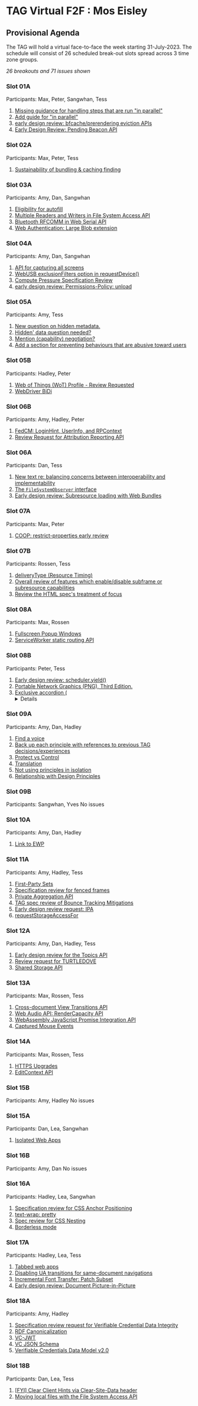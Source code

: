 # TAG Virtual F2F : Mos Eisley

## Provisional Agenda

The TAG will hold a virtual face-to-face the week starting 31-July-2023. The schedule will consist of 26 scheduled break-out slots spread across 3 time zone groups.

*26 breakouts and 71 issues shown*

### Slot 01A
Participants: Max, Peter, Sangwhan, Tess
1. [Missing guidance for handling steps that are run "in parallel"](https://github.com/w3ctag/bfcache-guide/issues/2)
2. [Add guide for "in parallel"](https://github.com/w3ctag/bfcache-guide/pull/3)
3. [early design review: bfcache/prerendering eviction APIs](https://github.com/w3ctag/design-reviews/issues/786)
4. [Early Design Review: Pending Beacon API](https://github.com/w3ctag/design-reviews/issues/776)
### Slot 02A
Participants: Max, Peter, Tess
1. [Sustainability of bundling & caching finding]()
### Slot 03A
Participants: Amy, Dan, Sangwhan
1. [Eligibility for autofill](https://github.com/w3ctag/design-reviews/issues/831)
2. [Multiple Readers and Writers in File System Access API](https://github.com/w3ctag/design-reviews/issues/845)
3. [Bluetooth RFCOMM in Web Serial API](https://github.com/w3ctag/design-reviews/issues/854)
4. [Web Authentication: Large Blob extension](https://github.com/w3ctag/design-reviews/issues/820)
### Slot 04A
Participants: Amy, Dan, Sangwhan
1. [API for capturing all screens](https://github.com/w3ctag/design-reviews/issues/856)
2. [WebUSB exclusionFilters option in requestDevice()](https://github.com/w3ctag/design-reviews/issues/865)
3. [Compute Pressure Specification Review](https://github.com/w3ctag/design-reviews/issues/795)
4. [early design review: Permissions-Policy: unload](https://github.com/w3ctag/design-reviews/issues/738)
### Slot 05A
Participants: Amy, Tess
1. [New question on hidden metadata.](https://github.com/w3ctag/security-questionnaire/pull/138)
2. [Hidden' data question needed?](https://github.com/w3ctag/security-questionnaire/issues/130)
3. [Mention (capability) negotiation?](https://github.com/w3ctag/security-questionnaire/issues/122)
4. [Add a section for preventing behaviours that are abusive toward users](https://github.com/w3ctag/security-questionnaire/issues/106)
### Slot 05B
Participants: Hadley, Peter
1. [Web of Things (WoT) Profile - Review Requested](https://github.com/w3ctag/design-reviews/issues/818)
2. [WebDriver BiDi](https://github.com/w3ctag/design-reviews/issues/869)
### Slot 06B
Participants: Amy, Hadley, Peter
1. [FedCM: LoginHint, UserInfo, and RPContext](https://github.com/w3ctag/design-reviews/issues/839)
2. [Review Request for Attribution Reporting API](https://github.com/w3ctag/design-reviews/issues/724)
### Slot 06A
Participants: Dan, Tess
1. [New text re: balancing concerns between interoperability and implementability](https://github.com/w3ctag/design-principles/pull/290)
2. [The `FileSystemObserver` interface](https://github.com/w3ctag/design-reviews/issues/868)
3. [Early design review: Subresource loading with Web Bundles](https://github.com/w3ctag/design-reviews/issues/616)
### Slot 07A
Participants: Max, Peter
1. [COOP: restrict-properties early review](https://github.com/w3ctag/design-reviews/issues/760)
### Slot 07B
Participants: Rossen, Tess
1. [deliveryType (Resource Timing)](https://github.com/w3ctag/design-reviews/issues/858)
2. [Overall review of features which enable/disable subframe or subresource capabilities](https://github.com/w3ctag/design-reviews/issues/525)
3. [Review the HTML spec's treatment of focus](https://github.com/w3ctag/design-reviews/issues/468)
### Slot 08A
Participants: Max, Rossen
1. [Fullscreen Popup Windows](https://github.com/w3ctag/design-reviews/issues/840)
2. [ServiceWorker static routing API](https://github.com/w3ctag/design-reviews/issues/863)
### Slot 08B
Participants: Peter, Tess
1. [Early design review: scheduler.yield()](https://github.com/w3ctag/design-reviews/issues/827)
2. [Portable Network Graphics (PNG), Third Edition.](https://github.com/w3ctag/design-reviews/issues/873)
3. [Exclusive accordion (<details name="">)](https://github.com/w3ctag/design-reviews/issues/866)
### Slot 09A
Participants: Amy, Dan, Hadley
1. [Find a voice](https://github.com/w3ctag/ethical-web-principles/issues/79)
2. [Back up each principle with references to previous TAG decisions/experiences](https://github.com/w3ctag/ethical-web-principles/issues/19)
3. [Protect vs Control](https://github.com/w3ctag/ethical-web-principles/issues/80)
4. [Translation](https://github.com/w3ctag/ethical-web-principles/issues/78)
5. [Not using principles in isolation](https://github.com/w3ctag/ethical-web-principles/issues/76)
6. [Relationship with Design Principles](https://github.com/w3ctag/ethical-web-principles/issues/37)
### Slot 09B
Participants: Sangwhan, Yves
No issues
### Slot 10A
Participants: Amy, Dan, Hadley
1. [Link to EWP](https://github.com/w3ctag/societal-impact-questionnaire/issues/1)
### Slot 11A
Participants: Amy, Hadley, Tess
1. [First-Party Sets](https://github.com/w3ctag/design-reviews/issues/342)
2. [Specification review for fenced frames](https://github.com/w3ctag/design-reviews/issues/838)
3. [Private Aggregation API](https://github.com/w3ctag/design-reviews/issues/846)
4. [TAG spec review of Bounce Tracking Mitigations](https://github.com/w3ctag/design-reviews/issues/862)
5. [Early design review request: IPA](https://github.com/w3ctag/design-reviews/issues/823)
6. [requestStorageAccessFor](https://github.com/w3ctag/design-reviews/issues/808)
### Slot 12A
Participants: Amy, Dan, Hadley, Tess
1. [Early design review for the Topics API](https://github.com/w3ctag/design-reviews/issues/726)
2. [Review request for TURTLEDOVE](https://github.com/w3ctag/design-reviews/issues/723)
3. [Shared Storage API](https://github.com/w3ctag/design-reviews/issues/747)
### Slot 13A
Participants: Max, Rossen, Tess
1. [Cross-document View Transitions API](https://github.com/w3ctag/design-reviews/issues/851)
2. [Web Audio API: RenderCapacity API](https://github.com/w3ctag/design-reviews/issues/843)
3. [WebAssembly JavaScript Promise Integration API](https://github.com/w3ctag/design-reviews/issues/809)
4. [Captured Mouse Events](https://github.com/w3ctag/design-reviews/issues/872)
### Slot 14A
Participants: Max, Rossen, Tess
1. [HTTPS Upgrades](https://github.com/w3ctag/design-reviews/issues/853)
2. [EditContext API](https://github.com/w3ctag/design-reviews/issues/416)
### Slot 15B
Participants: Amy, Hadley
No issues
### Slot 15A
Participants: Dan, Lea, Sangwhan
1. [Isolated Web Apps](https://github.com/w3ctag/design-reviews/issues/842)
### Slot 16B
Participants: Amy, Dan
No issues
### Slot 16A
Participants: Hadley, Lea, Sangwhan
1. [Specification review for CSS Anchor Positioning](https://github.com/w3ctag/design-reviews/issues/848)
2. [text-wrap: pretty](https://github.com/w3ctag/design-reviews/issues/864)
3. [Spec review for CSS Nesting](https://github.com/w3ctag/design-reviews/issues/791)
4. [Borderless mode](https://github.com/w3ctag/design-reviews/issues/852)
### Slot 17A
Participants: Hadley, Lea, Tess
1. [Tabbed web apps](https://github.com/w3ctag/design-reviews/issues/841)
2. [Disabling UA transitions for same-document navigations](https://github.com/w3ctag/design-reviews/issues/835)
3. [Incremental Font Transfer: Patch Subset](https://github.com/w3ctag/design-reviews/issues/849)
4. [Early design review: Document Picture-in-Picture](https://github.com/w3ctag/design-reviews/issues/798)
### Slot 18A
Participants: Amy, Hadley
1. [Specification review request for Verifiable Credential Data Integrity](https://github.com/w3ctag/design-reviews/issues/850)
2. [RDF Canonicalization](https://github.com/w3ctag/design-reviews/issues/855)
3. [VC-JWT](https://github.com/w3ctag/design-reviews/issues/857)
4. [VC JSON Schema](https://github.com/w3ctag/design-reviews/issues/859)
5. [Verifiable Credentials Data Model v2.0](https://github.com/w3ctag/design-reviews/issues/860)
### Slot 18B
Participants: Dan, Lea, Tess
1. [[FYI] Clear Client Hints via Clear-Site-Data header](https://github.com/w3ctag/design-reviews/issues/871)
2. [Moving local files with the File System Access API](https://github.com/w3ctag/design-reviews/issues/805)

